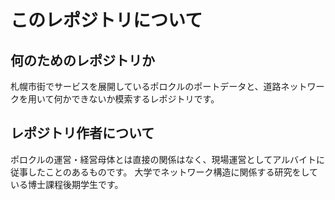 # このレポジトリについて

## 何のためのレポジトリか
札幌市街でサービスを展開しているポロクルのポートデータと、道路ネットワークを用いて何かできないか模索するレポジトリです。

## レポジトリ作者について
ポロクルの運営・経営母体とは直接の関係はなく、現場運営としてアルバイトに従事したことのあるものです。
大学でネットワーク構造に関係する研究をしている博士課程後期学生です。
